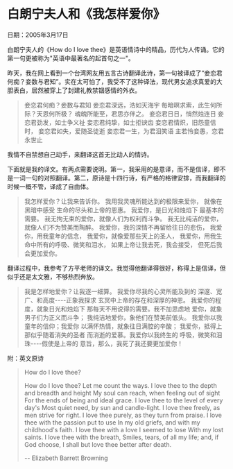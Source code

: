 # 白朗宁夫人和《我怎样爱你》

日期：2005年3月17日

白朗宁夫人的《How do I love thee》是英语情诗中的精品，历代为人传诵。它的第一句更被称为"英语中最著名的起首句之一"。

昨天，我在网上看到一个台湾网友用五言古诗翻译此诗，第一句被译成了“妾恋君何痴？妾数与君知”。实在太可怕了，我受不了这种译法，现代男女追求真爱的大胆表白，居然被穿上了封建礼教禁锢感情的外衣。

> 妾恋君何痴？妾数与君知
> 妾恋君深远，浩如天海宇
> 每暗暝求索，此生何所际？天恩何所极？
> 魂魄所能至，君思亦伴之。
> 妾恋君日日，悄然烛连日
> 妾恋君劲发，如士争义祉
> 妾恋君纯挚，如士拒谀齿
> 妾恋君情炽，旧怨童信时，
> 妾恋君如失，爱随圣徒逝
> 妾恋君一生，为君泪笑语
> 主若怜妾愚，恋君永世止

我情不自禁想自己动手，来翻译这首无比动人的情诗。

下面就是我的译文。有两点需要说明。第一，我采用的是意译，而不是信译，即不是一词一句的对照翻译。第二，原诗是十四行诗，有严格的格律安排，而我翻译的时候一概不管，译成了自由体。

> 我怎样爱你？让我来告诉你。
> 我用我灵魂所能达到的极限来爱你，
> 就像在黑暗中感受
> 生命的尽头和上帝的恩惠。
> 我爱你，是日光和烛焰下
> 最基本的需要。
> 我无拘无束的爱你，就像人们为权利而斗争。
> 我无比纯洁的爱你，就像人们不为赞美而陶醉。
> 我爱你，我的深情不再留给往日的悲伤，
> 我爱你，用我童年的信念，
> 我爱你，就像爱那些天上的圣人，
> 我爱你，用我生命中所有的呼吸、微笑和泪水，
> 如果上帝让我去死，我会接受，
> 但死后我会更加爱你。

翻译过程中，我参考了方平老师的译文。我觉得他翻译得很好，称得上是信译，但似乎还是太文雅，不够热烈奔放。

> 我是怎样地爱你？让我逐一细算。
> 我爱你尽我的心灵所能及到的
> 深邃、宽广、和高度----正象我探求
> 玄冥中上帝的存在和深厚的神恩。
> 我爱你的程度，就象日光和烛焰下
> 那每天不用说得的需要。我不加思虑地
> 爱你，就象男子们为正义而斗争；
> 我纯洁地爱你，象他们在赞美前低头。
> 我爱你以我童年的信仰；我爱你
> 以满怀热情，就象往日满腔的辛酸；
> 我爱你，抵得上那似乎随着消失的圣者
> 而消逝的爱慕。我爱你以我终生的
> 呼吸，微笑和泪珠----假使是上帝的
> 意旨，那么，我死了我还要更加爱你！

附：英文原诗

> How do I love thee?
>
> How do I love thee? Let me count the ways.
> I love thee to the depth and breadth and height
> My soul can reach, when feeling out of sight
> For the ends of being and ideal grace.
> I love thee to the level of every day's
> Most quiet need, by sun and candle-light.
> I love thee freely, as men strive for right.
> I love thee purely, as they turn from praise.
> I love thee with the passion put to use
> In my old griefs, and with my childhood's faith.
> I love thee with a love I seemed to lose
> With my lost saints. I love thee with the breath,
> Smiles, tears, of all my life; and, if God choose,
> I shall but love thee better after death.
>
> -- Elizabeth Barrett Browning
